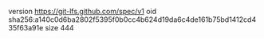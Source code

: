 version https://git-lfs.github.com/spec/v1
oid sha256:a140c0d6ba2802f5395f0b0cc4b624d19da6c4de161b75bd1412cd435f63a91e
size 444
